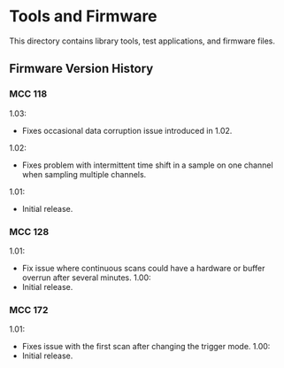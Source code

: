 # Tools and Firmware

This directory contains library tools, test applications, and firmware files.

## Firmware Version History

### MCC 118
1.03:
   - Fixes occasional data corruption issue introduced in 1.02.

1.02:
   - Fixes problem with intermittent time shift in a sample on one channel when
     sampling multiple channels.

1.01:
   - Initial release.

### MCC 128
1.01:
   - Fix issue where continuous scans could have a hardware or buffer overrun after several minutes.
1.00:
   - Initial release.

### MCC 172
1.01:
   - Fixes issue with the first scan after changing the trigger mode.
1.00:
   - Initial release.
